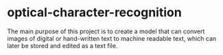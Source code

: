 # optical-character-recognition


The main purpose of this project is to create a model that can convert images of digital or hand-written text to machine readable text, which can later be stored and edited as a text file.
